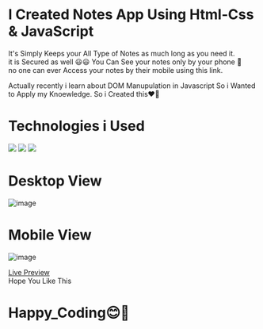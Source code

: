 # I Created Notes App Using Html-Css & JavaScript 
It's Simply Keeps your All Type of Notes as much long as you need it.<br>
it is Secured as well 😃😃
You Can See your notes only by your phone 📱<br>
no one can ever Access your notes by their mobile using this link.

Actually recently i learn about DOM Manupulation in Javascript  So i Wanted to 
Apply my Knoewledge.
So i Created this❤️‍🔥

# Technologies i Used
<img src="https://img.icons8.com/color/48/000000/html-5--v1.png"/>   <img src="https://img.icons8.com/color/48/000000/css3.png"/>   <img src="https://img.icons8.com/fluency/48/000000/javascript.png"/>

# Desktop View 
![image](https://user-images.githubusercontent.com/83543768/192107313-d5e3bb8c-f4cb-4178-b12a-43c9ee75909a.png)
# Mobile View
![image](https://user-images.githubusercontent.com/83543768/192107383-f9fd1db9-b44f-4b53-b2cf-f8a841647c49.png)


<a href="https://099ayuh.github.io/Notes-App-aka-ToDo-List/">Live Preview</a><br>
Hope You Like This <br>
# Happy_Coding😊💖
